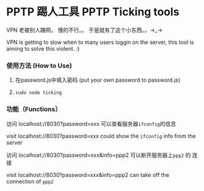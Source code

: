 PPTP 踢人工具
PPTP Ticking tools
=====================

VPN 老被别人蹭网， 慢的不行。。
于是就有了这个小东西。。→_→

VPN is getting to slow when to many users loggin on the server, 
this tool is aiming to solve this violent.  :)


### 使用方法 (How to Use)

1. 在password.js中填入密码 (put your own password to password.js)

2. `sudo node ticking` 


###  功能（Functions）

访问 localhost://8030?password=xxx 可以查看服务器`ifconfig`的信息

visit localhost://8030?password=xxx could show the `ifconfig` info from the server

访问 localhost://8030?password=xxx&info=ppp2 可以断开服务器上`ppp2` 的
连接

visit localhost://8030?password=xxx&info=ppp2 can take off the connection of `ppp2`
